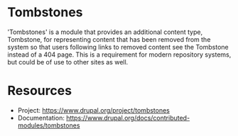 # Tombstones
'Tombstones' is a module that provides an additional content type, Tombstone, for representing content that has been removed from the system so that users following links to removed content see the Tombstone instead of a 404 page. This is a requirement for modern repository systems, but could be of use to other sites as well.

# Resources
- Project: https://www.drupal.org/project/tombstones
- Documentation: https://www.drupal.org/docs/contributed-modules/tombstones
